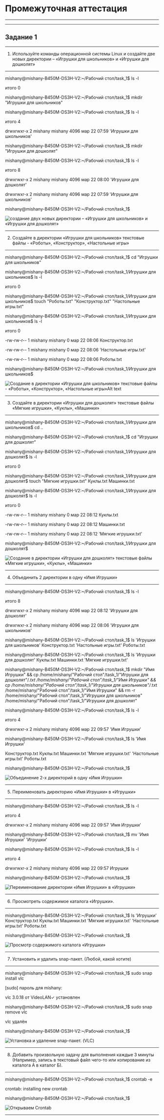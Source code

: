 # Промежуточная аттестация
___
___ 

## Задание 1

***

1)   Используйте команды операционной системы Linux и создайте две новых директории – «Игрушки для школьников» и «Игрушки для дошколят»

***
mishany@mishany-B450M-DS3H-V2:~/Рабочий стол/task_1$ ls -l

итого 0

mishany@mishany-B450M-DS3H-V2:~/Рабочий стол/task_1$ mkdir "Игрушки для школьников"

mishany@mishany-B450M-DS3H-V2:~/Рабочий стол/task_1$ ls -l

итого 4

drwxrwxr-x 2 mishany mishany 4096 мар 22 07:59 'Игрушки для школьников'

mishany@mishany-B450M-DS3H-V2:~/Рабочий стол/task_1$ mkdir "Игрушки для дошколят"

mishany@mishany-B450M-DS3H-V2:~/Рабочий стол/task_1$ ls -l

итого 8

drwxrwxr-x 2 mishany mishany 4096 мар 22 08:00 'Игрушки для дошколят'

drwxrwxr-x 2 mishany mishany 4096 мар 22 07:59 'Игрушки для школьников'

mishany@mishany-B450M-DS3H-V2:~/Рабочий стол/task_1$

![создание двух новых директории – «Игрушки для школьников» и «Игрушки для дошколят»](image/1.png)

***

2)   Создайте в директории «Игрушки для школьников» текстовые файлы - «Роботы», «Конструктор», «Настольные игры»
***
mishany@mishany-B450M-DS3H-V2:~/Рабочий стол/task_1$ cd "Игрушки для школьников"

mishany@mishany-B450M-DS3H-V2:~/Рабочий стол/task_1/Игрушки для школьников$ ls -l

итого 0

mishany@mishany-B450M-DS3H-V2:~/Рабочий стол/task_1/Игрушки для школьников$ touch "Роботы.txt" "Конструктор.txt" "Настольные игры.txt"

mishany@mishany-B450M-DS3H-V2:~/Рабочий стол/task_1/Игрушки для школьников$ ls -l

итого 0

-rw-rw-r-- 1 mishany mishany 0 мар 22 08:06  Конструктор.txt

-rw-rw-r-- 1 mishany mishany 0 мар 22 08:06 'Настольные игры.txt'

-rw-rw-r-- 1 mishany mishany 0 мар 22 08:06  Роботы.txt

mishany@mishany-B450M-DS3H-V2:~/Рабочий стол/task_1/Игрушки для школьников$ 

![Создание в директории «Игрушки для школьников» текстовые файлы - «Роботы», «Конструктор», «Настольные игры»Alt text](image/2.png)

***

3)    Создайте в директории «Игрушки для дошколят» текстовые файлы «Мягкие игрушки», «Куклы», «Машинки»

***
mishany@mishany-B450M-DS3H-V2:~/Рабочий стол/task_1/Игрушки для школьников$ cd ..

mishany@mishany-B450M-DS3H-V2:~/Рабочий стол/task_1$ cd "Игрушки для дошколят"

mishany@mishany-B450M-DS3H-V2:~/Рабочий стол/task_1/Игрушки для дошколят$ ls -l

итого 0

mishany@mishany-B450M-DS3H-V2:~/Рабочий стол/task_1/Игрушки для дошколят$ touch "Мягкие игрушки.txt" Куклы.txt Машинки.txt

mishany@mishany-B450M-DS3H-V2:~/Рабочий стол/task_1/Игрушки для дошколят$ ls -l

итого 0

-rw-rw-r-- 1 mishany mishany 0 мар 22 08:12  Куклы.txt

-rw-rw-r-- 1 mishany mishany 0 мар 22 08:12  Машинки.txt

-rw-rw-r-- 1 mishany mishany 0 мар 22 08:12 'Мягкие игрушки.txt'

mishany@mishany-B450M-DS3H-V2:~/Рабочий стол/task_1/Игрушки для дошколят$ 

![Создание в директории «Игрушки для дошколят» текстовые файлы «Мягкие игрушки», «Куклы», «Машинки»](image/3.png)

***

4)   Объединить 2 директории в одну «Имя Игрушки»

***

mishany@mishany-B450M-DS3H-V2:~/Рабочий стол/task_1$ ls -l

итого 8

drwxrwxr-x 2 mishany mishany 4096 мар 22 08:12 'Игрушки для дошколят'

drwxrwxr-x 2 mishany mishany 4096 мар 22 08:06 'Игрушки для школьников'

mishany@mishany-B450M-DS3H-V2:~/Рабочий стол/task_1$ ls 
'Игрушки для школьников' Конструктор.txt  'Настольные игры.txt'   Роботы.txt

mishany@mishany-B450M-DS3H-V2:~/Рабочий стол/task_1$ ls 
'Игрушки для дошколят' Куклы.txt   Машинки.txt  'Мягкие игрушки.txt'

mishany@mishany-B450M-DS3H-V2:~/Рабочий стол/task_1$ mkdir "Имя Игрушки" && cp /home/mishany/"Рабочий стол"/task_1/"Игрушки для дошколят"/*.txt /home/mishany/"Рабочий стол"/task_1/"Имя Игрушки" && cp /home/mishany/"Рабочий стол"/task_1/"Игрушки для школьников"/*.txt /home/mishany/"Рабочий стол"/task_1/"Имя Игрушки" && rm -r /home/mishany/"Рабочий стол"/task_1/"Игрушки для школьников" /home/mishany/"Рабочий стол"/task_1/"Игрушки для дошколят"

mishany@mishany-B450M-DS3H-V2:~/Рабочий стол/task_1$ ls -l

итого 4

drwxrwxr-x 2 mishany mishany 4096 мар 22 09:57 'Имя Игрушки'

mishany@mishany-B450M-DS3H-V2:~/Рабочий стол/task_1$ ls 'Имя Игрушки' 

Конструктор.txt   Куклы.txt   Машинки.txt  'Мягкие игрушки.txt'  'Настольные игры.txt'   Роботы.txt

mishany@mishany-B450M-DS3H-V2:~/Рабочий стол/task_1$ 

![Объединение 2-х директорий в одну «Имя Игрушки»](image/4.png)

***

5)   Переименовать директорию «Имя Игрушки» в «Игрушки»
***

mishany@mishany-B450M-DS3H-V2:~/Рабочий стол/task_1$ ls -l

итого 4

drwxrwxr-x 2 mishany mishany 4096 мар 22 09:57 'Имя Игрушки'

mishany@mishany-B450M-DS3H-V2:~/Рабочий стол/task_1$ mv 'Имя Игрушки' 'Игрушки'

mishany@mishany-B450M-DS3H-V2:~/Рабочий стол/task_1$ ls -l

итого 4

drwxrwxr-x 2 mishany mishany 4096 мар 22 09:57 Игрушки

mishany@mishany-B450M-DS3H-V2:~/Рабочий стол/task_1$ 

![Переименование директории «Имя Игрушки» в «Игрушки»](image/5.png)
***

6)   Просмотреть содержимое каталога «Игрушки».
***

mishany@mishany-B450M-DS3H-V2:~/Рабочий стол/task_1$ ls 'Игрушки'
 Конструктор.txt   Куклы.txt   Машинки.txt  'Мягкие игрушки.txt'  'Настольные игры.txt'   Роботы.txt

mishany@mishany-B450M-DS3H-V2:~/Рабочий стол/task_1$ 

![Просмотр содержимого каталога «Игрушки»](image/6.png)
***

7)   Установить и удалить snap-пакет. (Любой, какой хотите)
***
mishany@mishany-B450M-DS3H-V2:~/Рабочий стол/task_1$ sudo snap install vlc

[sudo] пароль для mishany: 

vlc 3.0.18 от VideoLAN✓ установлен

mishany@mishany-B450M-DS3H-V2:~/Рабочий стол/task_1$ sudo snap remove vlc

vlc удалён

mishany@mishany-B450M-DS3H-V2:~/Рабочий стол/task_1$ 

![Установка и удаление snap-пакет. (VLC)](image/7.png)

***

8)   Добавить произвольную задачу для выполнения каждые 3 минуты (Например, запись в текстовый файл чего-то или копирование из каталога А в каталог Б).
***

mishany@mishany-B450M-DS3H-V2:~/Рабочий стол/task_1$ crontab -e

crontab: installing new crontab

mishany@mishany-B450M-DS3H-V2:~/Рабочий стол/task_1$ 

![Открываем Crontab](image/8.png)



***